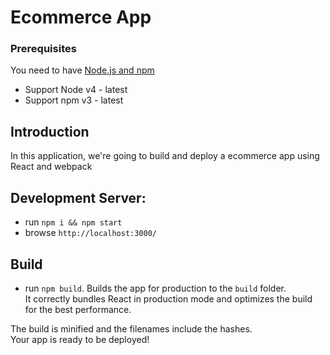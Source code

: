 # Ecommerce App

### Prerequisites
You need to have [Node.js and npm](https://nodejs.org/en/)
- Support Node v4 - latest
- Support npm v3 - latest

## Introduction
In this application, we're going to build and deploy a ecommerce app using React and webpack

## Development Server:
- run ```npm i && npm start```
- browse `http://localhost:3000/`

## Build
- run ```npm build```.
Builds the app for production to the `build` folder.\
It correctly bundles React in production mode and optimizes the build for the best performance.

The build is minified and the filenames include the hashes.\
Your app is ready to be deployed!
